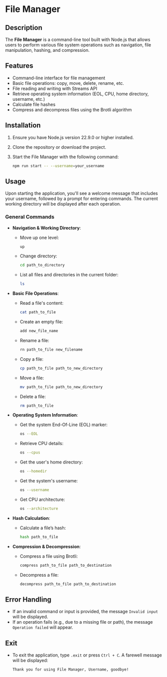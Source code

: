 # File Manager

## Description

The **File Manager** is a command-line tool built with Node.js that allows users to perform various file system operations such as navigation, file manipulation, hashing, and compression.

## Features

- Command-line interface for file management
- Basic file operations: copy, move, delete, rename, etc.
- File reading and writing with Streams API
- Retrieve operating system information (EOL, CPU, home directory, username, etc.)
- Calculate file hashes
- Compress and decompress files using the Brotli algorithm

## Installation

1. Ensure you have Node.js version 22.9.0 or higher installed.
2. Clone the repository or download the project.
3. Start the File Manager with the following command:

   ```bash
   npm run start -- --username=your_username
   ```

## Usage

Upon starting the application, you'll see a welcome message that includes your username, followed by a prompt for entering commands. The current working directory will be displayed after each operation.

### General Commands

- **Navigation & Working Directory**:

  - Move up one level:
    ```bash
    up
    ```
  - Change directory:
    ```bash
    cd path_to_directory
    ```
  - List all files and directories in the current folder:
    ```bash
    ls
    ```

- **Basic File Operations**:

  - Read a file's content:
    ```bash
    cat path_to_file
    ```
  - Create an empty file:
    ```bash
    add new_file_name
    ```
  - Rename a file:
    ```bash
    rn path_to_file new_filename
    ```
  - Copy a file:
    ```bash
    cp path_to_file path_to_new_directory
    ```
  - Move a file:
    ```bash
    mv path_to_file path_to_new_directory
    ```
  - Delete a file:
    ```bash
    rm path_to_file
    ```

- **Operating System Information**:

  - Get the system End-Of-Line (EOL) marker:
    ```bash
    os --EOL
    ```
  - Retrieve CPU details:
    ```bash
    os --cpus
    ```
  - Get the user's home directory:
    ```bash
    os --homedir
    ```
  - Get the system's username:
    ```bash
    os --username
    ```
  - Get CPU architecture:
    ```bash
    os --architecture
    ```

- **Hash Calculation**:

  - Calculate a file’s hash:
    ```bash
    hash path_to_file
    ```

- **Compression & Decompression**:
  - Compress a file using Brotli:
    ```bash
    compress path_to_file path_to_destination
    ```
  - Decompress a file:
    ```bash
    decompress path_to_file path_to_destination
    ```

## Error Handling

- If an invalid command or input is provided, the message `Invalid input` will be displayed.
- If an operation fails (e.g., due to a missing file or path), the message `Operation failed` will appear.

## Exit

- To exit the application, type `.exit` or press `Ctrl + C`.
  A farewell message will be displayed:

  `Thank you for using File Manager, Username, goodbye!`
